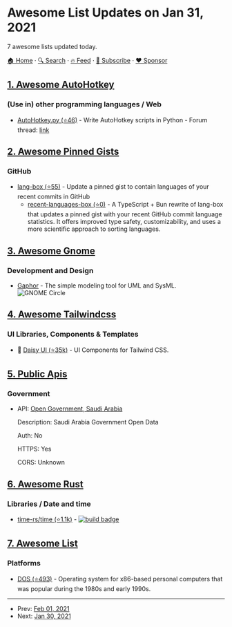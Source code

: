 # Awesome List Updates on Jan 31, 2021

7 awesome lists updated today.

[🏠 Home](/README.md) · [🔍 Search](https://www.trackawesomelist.com/search/) · [🔥 Feed](https://www.trackawesomelist.com/rss.xml) · [📮 Subscribe](https://trackawesomelist.us17.list-manage.com/subscribe?u=d2f0117aa829c83a63ec63c2f&id=36a103854c) · [❤️  Sponsor](https://github.com/sponsors/theowenyoung)



## [1. Awesome AutoHotkey](/content/ahkscript/awesome-AutoHotkey/README.md)

### (Use in) other programming languages / Web

*   [AutoHotkey.py (⭐46)](https://github.com/Perlence/AutoHotkey.py) - Write AutoHotkey scripts in Python - Forum thread: [link](https://www.autohotkey.com/boards/viewtopic.php?f=6\&t=86025)

## [2. Awesome Pinned Gists](/content/matchai/awesome-pinned-gists/README.md)

### GitHub

*   [lang-box (⭐55)](https://github.com/inokawa/lang-box) - Update a pinned gist to contain languages of your recent commits in GitHub
    *   [recent-languages-box (⭐0)](https://github.com/liby/recent-languages-box) - A TypeScript + Bun rewrite of lang-box that updates a pinned gist with your recent GitHub commit language statistics. It offers improved type safety, customizability, and uses a more scientific approach to sorting languages.

## [3. Awesome Gnome](/content/Kazhnuz/awesome-gnome/README.md)

### Development and Design

*   [Gaphor](https://gaphor.org) - The simple modeling tool for UML and SysML. ![GNOME Circle](https://cdn.rawgit.com/kazhnuz/awesome-gnome/master/images/gnome-circle.png)

## [4. Awesome Tailwindcss](/content/aniftyco/awesome-tailwindcss/README.md)

### UI Libraries, Components & Templates

*   🧩 [Daisy UI (⭐35k)](https://github.com/saadeghi/daisyui) - UI Components for Tailwind CSS.

## [5. Public Apis](/content/public-apis/public-apis/README.md)

### Government

- API: [Open Government, Saudi Arabia](https://data.gov.sa)

  Description: Saudi Arabia Government Open Data

  Auth: No

  HTTPS: Yes

  CORS: Unknown



## [6. Awesome Rust](/content/rust-unofficial/awesome-rust/README.md)

### Libraries / Date and time

*   [time-rs/time (⭐1.1k)](https://github.com/time-rs/time) - [![build badge](https://github.com/time-rs/time/workflows/Build/badge.svg)](https://github.com/time-rs/time/actions)

## [7. Awesome List](/content/sindresorhus/awesome/README.md)

### Platforms

*   [DOS (⭐493)](https://github.com/balintkissdev/awesome-dos#readme) - Operating system for x86-based personal computers that was popular during the 1980s and early 1990s.

---

- Prev: [Feb 01, 2021](/content/2021/02/01/README.md)
- Next: [Jan 30, 2021](/content/2021/01/30/README.md)